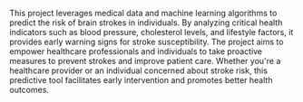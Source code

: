 This project leverages medical data and machine learning algorithms to predict the risk of brain strokes in individuals. By analyzing critical health indicators such as blood pressure, cholesterol levels, and lifestyle factors, it provides early warning signs for stroke susceptibility. The project aims to empower healthcare professionals and individuals to take proactive measures to prevent strokes and improve patient care. Whether you're a healthcare provider or an individual concerned about stroke risk, this predictive tool facilitates early intervention and promotes better health outcomes.
